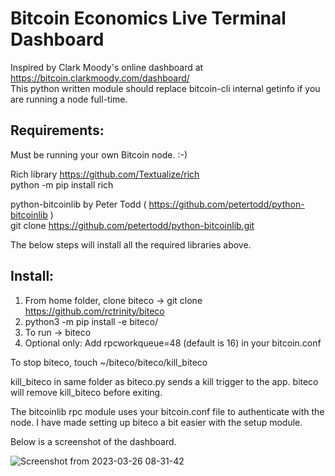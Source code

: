 # Bitcoin Economics Live Terminal Dashboard 

 Inspired by Clark Moody's online dashboard at https://bitcoin.clarkmoody.com/dashboard/   
 This python written module should replace bitcoin-cli internal getinfo if you are running a node full-time.   
   
## **Requirements**:   

Must be running your own Bitcoin node. :-)

Rich library  https://github.com/Textualize/rich    
     python -m pip install rich       
     
 python-bitcoinlib by Peter Todd ( https://github.com/petertodd/python-bitcoinlib )    
     git clone https://github.com/petertodd/python-bitcoinlib.git    
         
 The below steps will install all the required libraries above.
 
 ## **Install**:    
 1. From home folder, clone biteco -> git clone https://github.com/rctrinity/biteco
 2. python3 -m pip install -e biteco/  
 3. To run -> biteco  
 4. Optional only: Add rpcworkqueue=48 (default is 16) in your bitcoin.conf
 
 To stop biteco, touch ~/biteco/biteco/kill_biteco
 
 kill_biteco in same folder as biteco.py sends a kill trigger to the app. biteco will remove kill_biteco before exiting.
 
 The bitcoinlib rpc module uses your bitcoin.conf file to authenticate with the node. 
 I have made setting up biteco a bit easier with the setup module.
 
 
 Below is a screenshot of the dashboard.   
 
 
![Screenshot from 2023-03-26 08-31-42](https://user-images.githubusercontent.com/103879453/227779204-e0d26af7-1921-4f4a-bced-28a04c81de25.png)

